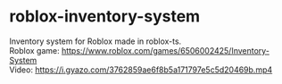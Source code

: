 # roblox-inventory-system
Inventory system for Roblox made in roblox-ts.  
Roblox game: https://www.roblox.com/games/6506002425/Inventory-System  
Video: https://i.gyazo.com/3762859ae6f8b5a171797e5c5d20469b.mp4
